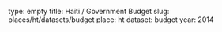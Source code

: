 type: empty
title: Haiti / Government Budget
slug: places/ht/datasets/budget
place: ht
dataset: budget
year: 2014
